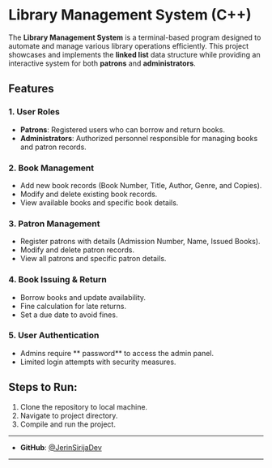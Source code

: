 # Library Management System (C++)

The **Library Management System** is a terminal-based program designed to automate and manage various library operations efficiently. This project showcases and implements the **linked list** data structure while providing an interactive system for both **patrons** and **administrators**.

## Features

### 1. User Roles
- **Patrons**: Registered users who can borrow and return books.
- **Administrators**: Authorized personnel responsible for managing books and patron records.

### 2. Book Management
- Add new book records (Book Number, Title, Author, Genre, and Copies).
- Modify and delete existing book records.
- View available books and specific book details.

### 3. Patron Management
- Register patrons with details (Admission Number, Name, Issued Books).
- Modify and delete patron records.
- View all patrons and specific patron details.

### 4. Book Issuing & Return
- Borrow books and update availability.
- Fine calculation for late returns.
- Set a due date to avoid fines.

### 5. User Authentication
- Admins require ** password** to access the admin panel.
- Limited login attempts with security measures.

## Steps to Run:
1. Clone the repository to local machine.
2. Navigate to project directory.
3. Compile and run the project.

-------------------------------------------------------------------------------------------------------
- **GitHub**: [@JerinSirijaDev](https://github.com/JerinSirijaDev)
-------------------------------------------------------------------------------------------------------

